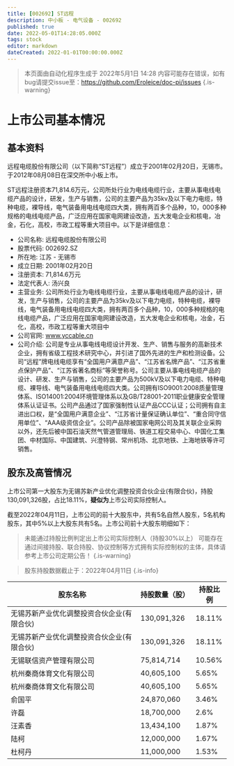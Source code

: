 ```yaml
---
title: [002692] ST远程
description: 中小板 - 电气设备 - 002692
published: true
date: 2022-05-01T14:28:05.000Z
tags: stock
editor: markdown
dateCreated: 2022-01-01T00:00:00.000Z
---
```


> 本页面由自动化程序生成于 2022年5月1日 14:28
> 内容可能存在错误，如有bug请提交issue至：https://github.com/Eroleice/doc-pi/issues
{.is-warning}

# 上市公司基本情况

## 基本资料

远程电缆股份有限公司（以下简称“ST远程”）成立于2001年02月20日，无锡市。于2012年08月08日在深交所中小板上市。

ST远程注册资本71,814.6万元，公司所处行业为电线电缆行业，主要从事电线电缆产品的设计，研发，生产与销售，公司的主要产品为35kv及以下电力电缆，特种电缆，裸导线，电气装备用电线电缆四大类，拥有两百多个品种，10，000多种规格的电线电缆产品，广泛应用在国家电网建设改造，五大发电企业和核电，冶金，石化，高校，市政工程等重大项目中。以下是详细信息：

- 公司名称: 远程电缆股份有限公司
- 股票代码: 002692.SZ
- 所在地: 江苏 - 无锡市
- 成立日期: 2001年02月20日
- 注册资本: 71,814.6万元
- 法定代表人: 汤兴良
- 主营业务: 公司所处行业为电线电缆行业，主要从事电线电缆产品的设计，研发，生产与销售，公司的主要产品为35kv及以下电力电缆，特种电缆，裸导线，电气装备用电线电缆四大类，拥有两百多个品种，10，000多种规格的电线电缆产品，广泛应用在国家电网建设改造，五大发电企业和核电，冶金，石化，高校，市政工程等重大项目中
- 公司官网: www.yccable.cn
- 公司介绍: 公司是专业从事电线电缆设计开发、生产、销售与服务的高新技术企业，拥有省级工程技术研究中心，并引进了国外先进的生产和检测设备。公司“远程”牌电线电缆享有“全国用户满意产品”、“江苏省名牌产品”、“江苏省重点保护产品”、“江苏省著名商标”等荣誉称号。公司主要从事电线电缆产品的设计、研发、生产与销售，公司的主要产品为500kV及以下电力电缆、特种电缆、裸导线、电气装备用电线电缆四大类。公司拥有ISO9001:2008质量管理体系、ISO14001:2004环境管理体系以及GB/T28001-2011职业健康安全管理体系认证证书。公司产品通过了国家强制性认证产品CCC认证；公司拥有自主进出口权，是“全国用户满意企业”、“江苏省计量保证确认单位”、“重合同守信用单位”、“AAA级资信企业”。公司产品除被国家电网公司及其关联企业采购以外，还先后被中国石油天然气管道管理局、铁道工程交易中心、中国化工集团、中材国际、中国建筑、兴澄特钢、常州机场、北京地铁、上海地铁等许可销售。


## 股东及高管情况

上市公司第一大股东为无锡苏新产业优化调整投资合伙企业(有限合伙)，持股130,091,326股，占比18.11%，**疑似为**上市公司实际控制人。

截至2022年04月11日，上市公司的前十大股东中，共有5名自然人股东，5名机构股东，其中5%以上大股东共有5名。上市公司前十大股东明细如下：

> 未能通过持股比例判定出上市公司实际控制人（持股30%以上）
> 可能存在通过间接持股、联合持股、协议控制等方式拥有实际控制权的主体，具体请参考上市公司定期公告！
{.is-warning}

> 股东持股数据截止于：2022年04月11日
{.is-info}

| 股东名称 | 持股数量（股） | 持股比例 |
| --- | --- | --- |
| 无锡苏新产业优化调整投资合伙企业(有限合伙) | 130,091,326 | 18.11% |
| 无锡苏新产业优化调整投资合伙企业(有限合伙) | 130,091,326 | 18.11% |
| 无锡联信资产管理有限公司 | 75,814,714 | 10.56% |
| 杭州秦商体育文化有限公司 | 40,605,100 | 5.65% |
| 杭州秦商体育文化有限公司 | 40,605,100 | 5.65% |
| 俞国平 | 24,870,060 | 3.46% |
| 许磊 | 18,700,000 | 2.6% |
| 汪素香 | 13,434,100 | 1.87% |
| 陆柯 | 12,000,000 | 1.67% |
| 杜柯丹 | 11,000,000 | 1.53% |




